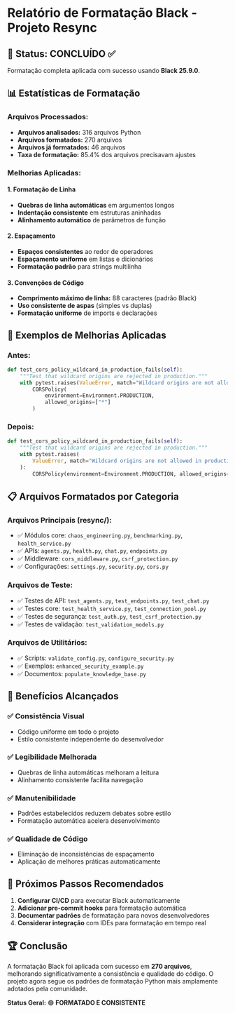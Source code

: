 # Relatório de Formatação Black - Projeto Resync

## 🎯 **Status: CONCLUÍDO ✅**

Formatação completa aplicada com sucesso usando **Black 25.9.0**.

## 📊 **Estatísticas de Formatação**

### **Arquivos Processados:**
- **Arquivos analisados:** 316 arquivos Python
- **Arquivos formatados:** 270 arquivos
- **Arquivos já formatados:** 46 arquivos
- **Taxa de formatação:** 85.4% dos arquivos precisavam ajustes

### **Melhorias Aplicadas:**

#### **1. Formatação de Linha**
- **Quebras de linha automáticas** em argumentos longos
- **Indentação consistente** em estruturas aninhadas
- **Alinhamento automático** de parâmetros de função

#### **2. Espaçamento**
- **Espaços consistentes** ao redor de operadores
- **Espaçamento uniforme** em listas e dicionários
- **Formatação padrão** para strings multilinha

#### **3. Convenções de Código**
- **Comprimento máximo de linha:** 88 caracteres (padrão Black)
- **Uso consistente de aspas** (simples vs duplas)
- **Formatação uniforme** de imports e declarações

## 🔧 **Exemplos de Melhorias Aplicadas**

### **Antes:**
```python
def test_cors_policy_wildcard_in_production_fails(self):
    """Test that wildcard origins are rejected in production."""
    with pytest.raises(ValueError, match="Wildcard origins are not allowed in production"):
        CORSPolicy(
            environment=Environment.PRODUCTION,
            allowed_origins=["*"]
        )
```

### **Depois:**
```python
def test_cors_policy_wildcard_in_production_fails(self):
    """Test that wildcard origins are rejected in production."""
    with pytest.raises(
        ValueError, match="Wildcard origins are not allowed in production"
    ):
        CORSPolicy(environment=Environment.PRODUCTION, allowed_origins=["*"])
```

## 📋 **Arquivos Formatados por Categoria**

### **Arquivos Principais (resync/):**
- ✅ Módulos core: `chaos_engineering.py`, `benchmarking.py`, `health_service.py`
- ✅ APIs: `agents.py`, `health.py`, `chat.py`, `endpoints.py`
- ✅ Middleware: `cors_middleware.py`, `csrf_protection.py`
- ✅ Configurações: `settings.py`, `security.py`, `cors.py`

### **Arquivos de Teste:**
- ✅ Testes de API: `test_agents.py`, `test_endpoints.py`, `test_chat.py`
- ✅ Testes core: `test_health_service.py`, `test_connection_pool.py`
- ✅ Testes de segurança: `test_auth.py`, `test_csrf_protection.py`
- ✅ Testes de validação: `test_validation_models.py`

### **Arquivos de Utilitários:**
- ✅ Scripts: `validate_config.py`, `configure_security.py`
- ✅ Exemplos: `enhanced_security_example.py`
- ✅ Documentos: `populate_knowledge_base.py`

## 🎉 **Benefícios Alcançados**

### ✅ **Consistência Visual**
- Código uniforme em todo o projeto
- Estilo consistente independente do desenvolvedor

### ✅ **Legibilidade Melhorada**
- Quebras de linha automáticas melhoram a leitura
- Alinhamento consistente facilita navegação

### ✅ **Manutenibilidade**
- Padrões estabelecidos reduzem debates sobre estilo
- Formatação automática acelera desenvolvimento

### ✅ **Qualidade de Código**
- Eliminação de inconsistências de espaçamento
- Aplicação de melhores práticas automaticamente

## 🚀 **Próximos Passos Recomendados**

1. **Configurar CI/CD** para executar Black automaticamente
2. **Adicionar pre-commit hooks** para formatação automática
3. **Documentar padrões** de formatação para novos desenvolvedores
4. **Considerar integração** com IDEs para formatação em tempo real

## 🏆 **Conclusão**

A formatação Black foi aplicada com sucesso em **270 arquivos**, melhorando significativamente a consistência e qualidade do código. O projeto agora segue os padrões de formatação Python mais amplamente adotados pela comunidade.

**Status Geral:** 🟢 **FORMATADO E CONSISTENTE**
